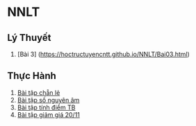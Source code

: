 # NNLT
## Lý Thuyết
1. [Bài 3] (https://hoctructuyencntt.github.io/NNLT/Bai03.html)
## Thực Hành
1. [Bài tập chẵn lẻ](https://www.jdoodle.com/embed/v0/5Axj)
2. [Bài tập số nguyên âm](https://www.jdoodle.com/embed/v0/5Axs)
3. [Bài tập tính điểm TB](https://www.jdoodle.com/embed/v0/5D8D)
4. [Bài tập giảm giá 20/11](https://www.jdoodle.com/embed/v0/5wsM)
